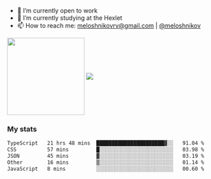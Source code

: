 <!-- ## Hi there, I'm Roman Meloshnikov 👋 -->

<!-- !
[image](https://www.codewars.com/users/meloshnikov/badges/small?theme=light)<br> -->

<!--
Here are some ideas to get you started:

- 🧰 I’m currently open to work
- 👯 I’m looking to collaborate on ...
- 🤔 I’m looking for help with ...
- 💬 Ask me about ...
- 📫 How to reach me: meloshnikov
- 😄 Pronouns: ...
- ⚡ Fun fact: ...
-->

- 🧰 I’m currently open to work
- 🌱 I’m currently studying at the Hexlet
- 📫 How to reach me: meloshnikovrv@gmail.com | [@meloshnikov](https://telegram.me/meloshnikov)

<span>
<a>
<img align="center" height="180em" src="https://github-readme-stats.vercel.app/api?username=meloshnikov&show_icons=true&hide_border=true&&count_private=true&include_all_commits=true" />
</a>
<a>
<img align="center" src="https://github-readme-stats.vercel.app/api/top-langs/?username=meloshnikov&layout=compact&hide_border=true" />
</a>
</span>


### My stats
<!--START_SECTION:waka-->

```txt
TypeScript   21 hrs 48 mins  ██████████████████████▓░░   91.04 %
CSS          57 mins         █░░░░░░░░░░░░░░░░░░░░░░░░   03.98 %
JSON         45 mins         ▓░░░░░░░░░░░░░░░░░░░░░░░░   03.19 %
Other        16 mins         ▒░░░░░░░░░░░░░░░░░░░░░░░░   01.14 %
JavaScript   8 mins          ░░░░░░░░░░░░░░░░░░░░░░░░░   00.60 %
```

<!--END_SECTION:waka-->

